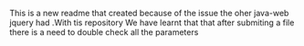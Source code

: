 This is a new readme that created because of the issue the oher java-web jquery had .With tis repository We have learnt that that after submiting a file there is a need to double check all the parameters 
